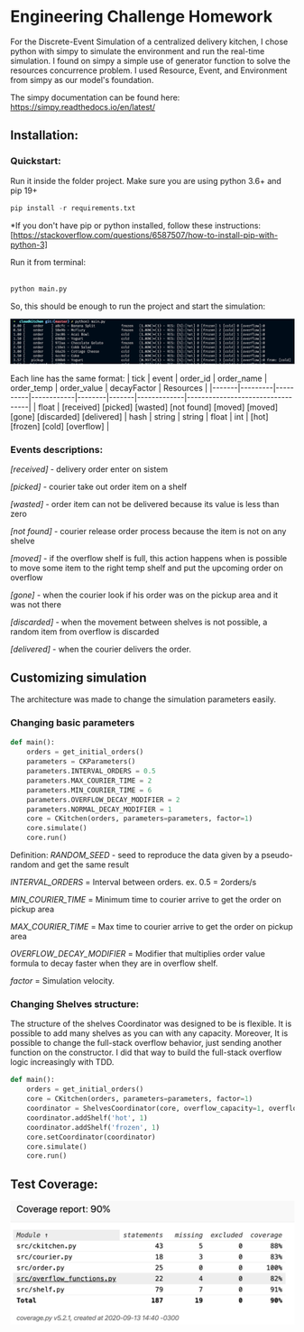 # Engineering Challenge Homework

For the Discrete-Event Simulation of a centralized delivery kitchen, I chose python with simpy to simulate the environment and run the real-time simulation. I found on simpy a simple use of generator function to solve the resources concurrence problem. I used Resource, Event, and Environment from simpy as our model's foundation.

The simpy documentation can be found here: https://simpy.readthedocs.io/en/latest/

## Installation:

### Quickstart:

Run it inside the folder project. Make sure you are using python 3.6+ and pip 19+


```python
pip install -r requirements.txt

```
*If you don't have pip or python installed, follow these instructions: [https://stackoverflow.com/questions/6587507/how-to-install-pip-with-python-3]

Run it from terminal:

```python

python main.py

```

So, this should be enough to run the project and start the simulation:

![First run](./src/resources/first_run.png)

Each line has the same format:
| tick | event | order_id | order_name | order_temp | order_value | decayFactor | Resources |
|-------|---------|----------|------------|--------|-------|-------------|----------------------------------|
| float | [received] [picked] [wasted] [not found] [moved] [moved] [gone] [discarded] [delivered] | hash | string | string | float | int | [hot] [frozen] [cold] [overflow] |

### Events descriptions:

_[received]_ - delivery order enter on sistem

_[picked]_ - courier take out order item on a shelf

_[wasted]_ - order item can not be delivered because its value is less than zero

_[not found]_ - courier release order process because the item is not on any shelve

_[moved]_ - if the overflow shelf is full, this action happens when is possible to move some item to the right temp shelf and put the upcoming order on overflow

_[gone]_ - when the courier look if his order was on the pickup area and it was not there

_[discarded]_ - when the movement between shelves is not possible, a random item from overflow is discarded

_[delivered]_ - when the courier delivers the order.

## Customizing simulation

The architecture was made to change the simulation parameters easily.

### Changing basic parameters

```python
def main():
    orders = get_initial_orders()
    parameters = CKParameters()
    parameters.INTERVAL_ORDERS = 0.5
    parameters.MAX_COURIER_TIME = 2
    parameters.MIN_COURIER_TIME = 6
    parameters.OVERFLOW_DECAY_MODIFIER = 2
    parameters.NORMAL_DECAY_MODIFIER = 1
    core = CKitchen(orders, parameters=parameters, factor=1)
    core.simulate()
    core.run()

```

Definition:
_RANDOM_SEED_ - seed to reproduce the data given by a pseudo-random and get the same result

_INTERVAL_ORDERS_ = Interval between orders. ex. 0.5 = 2orders/s

_MIN_COURIER_TIME_ = Minimum time to courier arrive to get the order on pickup area

_MAX_COURIER_TIME_ = Max time to courier arrive to get the order on pickup area

_OVERFLOW_DECAY_MODIFIER_ = Modifier that multiplies order value formula to decay faster when they are in overflow shelf.

_factor_ = Simulation velocity.

### Changing Shelves structure:

The structure of the shelves Coordinator was designed to be is flexible. It is possible to add many shelves as you can with any capacity. Moreover, It is possible to change the full-stack overflow behavior, just sending another function on the constructor. I did that way to build the full-stack overflow logic increasingly with TDD.

```python
def main():
    orders = get_initial_orders()
    core = CKitchen(orders, parameters=parameters, factor=1)
    coordinator = ShelvesCoordinator(core, overflow_capacity=1, overflowFullFunc=discard_full_overflow)
    coordinator.addShelf('hot', 1)
    coordinator.addShelf('frozen', 1)
    core.setCoordinator(coordinator)
    core.simulate()
    core.run()

```


## Test Coverage:

![Coverage test report](./src/resources/report.png)
